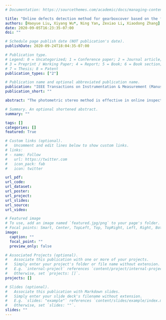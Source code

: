 ```yaml
---
# Documentation: https://sourcethemes.com/academic/docs/managing-content/

title: "Online defects detection method for gearboxcover based on the four-source photometric stereo method"
authors: [Haoyue Liu, Xiyang Wu*, Ning Yan, Zexiao Li, Xiaodong Zhang]
date: 2020-09-05T16:23:35-07:00
doi: ""

# Schedule page publish date (NOT publication's date).
publishDate: 2020-09-24T18:04:35-07:00

# Publication type.
# Legend: 0 = Uncategorized; 1 = Conference paper; 2 = Journal article;
# 3 = Preprint / Working Paper; 4 = Report; 5 = Book; 6 = Book section;
# 7 = Thesis; 8 = Patent
publication_types: ["2"]

# Publication name and optional abbreviated publication name.
publication: "IEEE Transactions on Instrumentation & Measurement (Manuscript Submitted)"
publication_short: ""

abstract: "The photometric stereo method is effective in online inspection tasks, but its performance could be negatively affected by the spatial deviation in raw image, which necessarily exists in the online inspection environment. This article presents an online scratch detection method based on the four-source photometric stereo method. Considering the size of the component, the system divides the inspection process into several locations and generates the standard template covering the whole component beforehand. Once the component approaches one of the presupposed locations, lights from different directions turn on successively and the inspection system acquires images under dim lateral lights. After acquisition, the system compensates the images acquired for their spatial deviation, and coordinates them on the standard template. After coordination, the system extracts the inspection region in the coordinated images, generates the curvature image with the photometric stereo method and detects scratches in the curvature image. Two experiments are designed to verify the feasibility of the inspection method and evaluate the system's performance in the online inspection environment. According to the result, the system's performance meets the accuracy requirements, which verifies the feasibility of this inspection method."

# Summary. An optional shortened abstract.
summary: ""

tags: []
categories: []
featured: True

# Custom links (optional).
#   Uncomment and edit lines below to show custom links.
# links:
# - name: Follow
#   url: https://twitter.com
#   icon_pack: fab
#   icon: twitter

url_pdf:
url_code:
url_dataset:
url_poster:
url_project:
url_slides:
url_source:
url_video:

# Featured image
# To use, add an image named `featured.jpg/png` to your page's folder. 
# Focal points: Smart, Center, TopLeft, Top, TopRight, Left, Right, BottomLeft, Bottom, BottomRight.
image:
  caption: ""
  focal_point: ""
  preview_only: false

# Associated Projects (optional).
#   Associate this publication with one or more of your projects.
#   Simply enter your project's folder or file name without extension.
#   E.g. `internal-project` references `content/project/internal-project/index.md`.
#   Otherwise, set `projects: []`.
projects: []

# Slides (optional).
#   Associate this publication with Markdown slides.
#   Simply enter your slide deck's filename without extension.
#   E.g. `slides: "example"` references `content/slides/example/index.md`.
#   Otherwise, set `slides: ""`.
slides: ""
---
```

